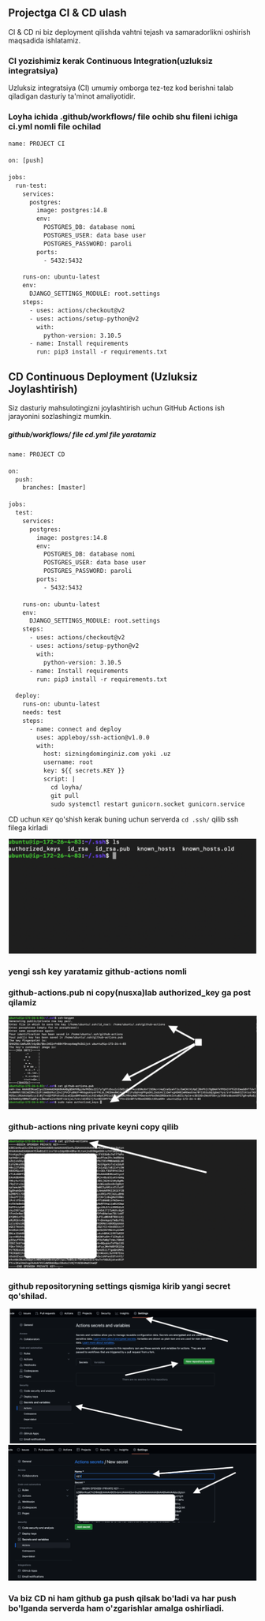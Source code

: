 ## Projectga CI & CD ulash

CI & CD ni biz deployment qilishda vahtni tejash va samaradorlikni oshirish
maqsadida ishlatamiz.

### CI yozishimiz kerak Continuous Integration(uzluksiz integratsiya)

Uzluksiz integratsiya (CI) umumiy omborga tez-tez kod berishni talab qiladigan dasturiy ta'minot amaliyotidir. 

### Loyha ichida .github/workflows/ file ochib shu fileni ichiga ci.yml nomli file ochilad

```xml
name: PROJECT CI

on: [push]

jobs:
  run-test:
    services:
      postgres:
        image: postgres:14.8
        env:
          POSTGRES_DB: database nomi
          POSTGRES_USER: data base user
          POSTGRES_PASSWORD: paroli
        ports:
          - 5432:5432

    runs-on: ubuntu-latest
    env:
      DJANGO_SETTINGS_MODULE: root.settings
    steps:
      - uses: actions/checkout@v2
      - uses: actions/setup-python@v2
        with:
          python-version: 3.10.5
      - name: Install requirements
        run: pip3 install -r requirements.txt
```

## CD Continuous Deployment (Uzluksiz Joylashtirish)

Siz dasturiy mahsulotingizni joylashtirish uchun GitHub Actions ish jarayonini sozlashingiz mumkin.

##### github/workflows/ file  cd.yml  file yaratamiz
```xml
name: PROJECT CD

on:
  push:
    branches: [master]

jobs:
  test:
    services:
      postgres:
        image: postgres:14.8
        env:
          POSTGRES_DB: database nomi
          POSTGRES_USER: data base user
          POSTGRES_PASSWORD: paroli
        ports:
          - 5432:5432

    runs-on: ubuntu-latest
    env:
      DJANGO_SETTINGS_MODULE: root.settings
    steps:
      - uses: actions/checkout@v2
      - uses: actions/setup-python@v2
        with:
          python-version: 3.10.5
      - name: Install requirements
        run: pip3 install -r requirements.txt

  deploy:
    runs-on: ubuntu-latest
    needs: test
    steps:
      - name: connect and deploy
        uses: appleboy/ssh-action@v1.0.0
        with:
          host: sizningdominginiz.com yoki .uz
          username: root
          key: ${{ secrets.KEY }}
          script: |
            cd loyha/
            git pull
            sudo systemctl restart gunicorn.socket gunicorn.service
```

CD  uchun ``KEY`` qo'shish kerak
buning uchun serverda ``cd .ssh/`` qilib ssh filega kirladi

![step1.png](media/step1.png)

### yengi ssh key yaratamiz github-actions nomli
### github-actions.pub ni copy(nusxa)lab authorized_key ga post qilamiz
![step2.png](media/step2.png)
### github-actions ning private keyni copy qilib
![step3.png](media/step3.png)
### github repositoryning settings qismiga kirib yangi secret qo'shilad.
![step4.png](media/step4.png)
![steps5.png](media/step5.png)
### Va biz CD ni ham github ga push qilsak bo'ladi va har push bo'lganda serverda ham o'zgarishlar amalga oshirliadi.
